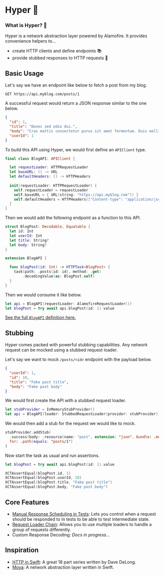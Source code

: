 # Hyper 🦸

### What is Hyper? 🧱

Hyper is a network abstraction layer powered by Alamofire. It provides convenience helpers to...
* create HTTP clients and define endpoints 📚
* provide stubbed responses to HTTP requests 🧪

## Basic Usage
Let's say we have an endpoint like below to fetch a post from my blog.
```
GET https://api.myblog.com/posts/1
```
A successful request would return a JSON response similar to the one below.
```json
{
  "id": 1,
  "title": "Donec sed odio dui.",
  "body": "Cras mattis consectetur purus sit amet fermentum. Duis mollis, est non commodo luctus, nisi erat porttitor ligula, eget lacinia odio sem nec elit.",
  "userId": 1
}
```
To build this API using Hyper, we would first define an `APIClient` type.
```swift
final class BlogAPI: APIClient {

  let requestLoader: HTTPRequestLoader
  let baseURL: () -> URL
  let defaultHeaders: () -> HTTPHeaders
  
  init(requestLoader: HTTPRequestLoader) {
    self.requestLoader = requestLoader
    self.baseURL = { URL(string: "https://api.myblog.com")! }
    self.defaultHeaders = HTTPHeaders(["Content-type": "application/json; charset=UTF-8"])
  }
}
```
Then we would add the following endpoint as a function to this API.
```swift
struct BlogPost: Decodable, Equatable {
  let id: Int
  let userId: Int
  let title: String?
  let body: String?
}

extension BlogAPI {

  func blogPost(id: Int) -> HTTPTask<BlogPost> {
    task(path: .posts(id: id), method: .get)
        .decodingValue(as: BlogPost.self)
  }
}
```
Then we would consume it like below.
```swift
let api = BlogAPI(requestLoader: AlamofireRequestLoader())
let blogPost = try await api.blogPost(id: 1).value
```

[See the full `BlogAPI` definition here.](/Tests/HyperTests/Models/BlogAPI.swift)

## Stubbing
Hyper comes packed with powerful stubbing capabilities. Any network request can be mocked using a stubbed request loader.

Let's say we want to mock `/posts/<id>` endpoint with the payload below.
```json
{
  "userId": 1,
  "id": 10,
  "title": "Fake post title",
  "body": "Fake post body"
}
```
We would first create the API with a stubbed request loader.
```swift
let stubProvider = InMemoryStubProvider()
let api = BlogAPI(loader: StubbedRequestLoader(provider: stubProvider))
```
We would then add a stub for the request we would like to mock.
```swift
stubProvider.addStub(
  .success(body: .resource(name: "post", extension: "json", bundle: .module)),
  for: .path(equals: "posts/1")
)
```
Now start the task as usual and run assertions.
```swift
let blogPost = try await api.blogPost(id: 1).value

XCTAssertEqual(blogPost.id, 1)
XCTAssertEqual(blogPost.userId, 10)
XCTAssertEqual(blogPost.title, "Fake post title")
XCTAssertEqual(blogPost.body, "Fake post body")
```

## Core Features
* [Manual Response Scheduling in Tests](./Docs/Advanced.md#manual-response-scheduling): Lets you control when a request should be responded to in tests to be able to test intermediate state.
* [Request Loader Chain](./Docs/Advanced.md#request-loader-chain): Allows you to use multiple loaders to handle a group of requests differently.
* Custom Response Decoding: _Docs in progress..._

## Inspiration
* [HTTP in Swift](https://davedelong.com/blog/2020/06/27/http-in-swift-part-1/): A great 18 part series written by Dave DeLong.
* [Moya](https://github.com/Moya/Moya): A network abstraction layer written in Swift.
